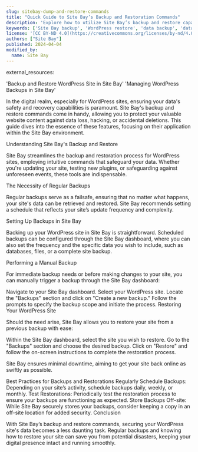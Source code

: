 ```yaml
---
slug: sitebay-dump-and-restore-commands
title: "Quick Guide to Site Bay’s Backup and Restoration Commands"
description: 'Explore how to utilize Site Bay’s backup and restore capabilities for your WordPress site, ensuring your data’s security and easy recovery.'
keywords: ['Site Bay backup', 'WordPress restore', 'data backup', 'data recovery', 'WordPress hosting']
license: '[CC BY-ND 4.0](https://creativecommons.org/licenses/by-nd/4.0)'
authors: ["Site Bay"]
published: 2024-04-04
modified_by:
  name: Site Bay
---
```

external_resources:

'Backup and Restore WordPress Site in Site Bay'
'Managing WordPress Backups in Site Bay'

In the digital realm, especially for WordPress sites, ensuring your data's safety and recovery capabilities is paramount. Site Bay's backup and restore commands come in handy, allowing you to protect your valuable website content against data loss, hacking, or accidental deletions. This guide dives into the essence of these features, focusing on their application within the Site Bay environment.

Understanding Site Bay's Backup and Restore

Site Bay streamlines the backup and restoration process for WordPress sites, employing intuitive commands that safeguard your data. Whether you're updating your site, testing new plugins, or safeguarding against unforeseen events, these tools are indispensable.

The Necessity of Regular Backups

Regular backups serve as a failsafe, ensuring that no matter what happens, your site's data can be retrieved and restored. Site Bay recommends setting a schedule that reflects your site’s update frequency and complexity.

Setting Up Backups in Site Bay

Backing up your WordPress site in Site Bay is straightforward. Scheduled backups can be configured through the Site Bay dashboard, where you can also set the frequency and the specific data you wish to include, such as databases, files, or a complete site backup.

Performing a Manual Backup

For immediate backup needs or before making changes to your site, you can manually trigger a backup through the Site Bay dashboard:

Navigate to your Site Bay dashboard.
Select your WordPress site.
Locate the "Backups" section and click on "Create a new backup."
Follow the prompts to specify the backup scope and initiate the process.
Restoring Your WordPress Site

Should the need arise, Site Bay allows you to restore your site from a previous backup with ease:

Within the Site Bay dashboard, select the site you wish to restore.
Go to the "Backups" section and choose the desired backup.
Click on "Restore" and follow the on-screen instructions to complete the restoration process.

Site Bay ensures minimal downtime, aiming to get your site back online as swiftly as possible.

Best Practices for Backups and Restorations
Regularly Schedule Backups: Depending on your site’s activity, schedule backups daily, weekly, or monthly.
Test Restorations: Periodically test the restoration process to ensure your backups are functioning as expected.
Store Backups Off-site: While Site Bay securely stores your backups, consider keeping a copy in an off-site location for added security.
Conclusion

With Site Bay’s backup and restore commands, securing your WordPress site's data becomes a less daunting task. Regular backups and knowing how to restore your site can save you from potential disasters, keeping your digital presence intact and running smoothly.